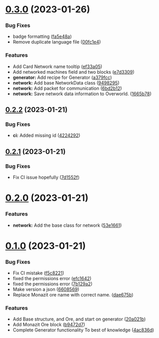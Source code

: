 # [0.3.0](https://github.com/KatCodesMods/MFFS/compare/v0.2.2...v0.3.0) (2023-01-26)


### Bug Fixes

* badge formatting ([fa5e48a](https://github.com/KatCodesMods/MFFS/commit/fa5e48a3902317779a1e3fecf2b8205fb2ed74a6))
* Remove duplicate language file ([00fc1e4](https://github.com/KatCodesMods/MFFS/commit/00fc1e49857af63f41304a5aaf9763d7cea6bc95))


### Features

* Add Card Network name tooltip ([ef33a05](https://github.com/KatCodesMods/MFFS/commit/ef33a05392bd93c7fd5a28d388996966a06c289d))
* Add networked machines field and two blocks ([e7d3309](https://github.com/KatCodesMods/MFFS/commit/e7d3309873501b283cf113dd63cfc2f10425959e))
* **generator:** Add recipe for Generator ([a379fcc](https://github.com/KatCodesMods/MFFS/commit/a379fccc05886991c8c0586861779a2a0d46ea16))
* **network:** Add base NetworkData class ([9498295](https://github.com/KatCodesMods/MFFS/commit/9498295e48c549bab11d0864be3c69becdb37b6a))
* **network:** Add packet for communication ([6bd2b12](https://github.com/KatCodesMods/MFFS/commit/6bd2b12633f0a77252e767b2db8756652637aa51))
* **network:** Save network data information to Overworld. ([1665b78](https://github.com/KatCodesMods/MFFS/commit/1665b783db24da879ae43dfd3f41f54324c01637))



## [0.2.2](https://github.com/KatCodesMods/MFFS/compare/v0.2.1...v0.2.2) (2023-01-21)


### Bug Fixes

* **ci:** Added missing id ([4224292](https://github.com/KatCodesMods/MFFS/commit/422429279fcd2b1828428cc8c45d859b6f4d1ed3))



## [0.2.1](https://github.com/KatCodesMods/MFFS/compare/v0.2.0...v0.2.1) (2023-01-21)


### Bug Fixes

* Fix CI issue hopefully ([7d1552f](https://github.com/KatCodesMods/MFFS/commit/7d1552f8a3a6e48628c966e9b734569fea252670))



# [0.2.0](https://github.com/KatCodesMods/MFFS/compare/v0.1.0...v0.2.0) (2023-01-21)


### Features

* **network:** Add the base class for network ([53e1661](https://github.com/KatCodesMods/MFFS/commit/53e166192df8ca92f7d4e7c361d58878efdbabc0))



# [0.1.0](https://github.com/KatCodesMods/MFFS/compare/b9472d7bb78f1579bf2755be226d5930db2eabe6...v0.1.0) (2023-01-21)


### Bug Fixes

* Fix CI mistake ([f5c8221](https://github.com/KatCodesMods/MFFS/commit/f5c822168f19366cdbb0fab239723e806a5ea9a8))
* fixed the permissions error ([efc1642](https://github.com/KatCodesMods/MFFS/commit/efc1642fdcbee3716b9e9aa942d70d2548738c9d))
* fixed the permissions error ([7b129a2](https://github.com/KatCodesMods/MFFS/commit/7b129a23125c4163910257b3d29e21291ee07aa5))
* Make version a json ([6608569](https://github.com/KatCodesMods/MFFS/commit/6608569e196155b9cdb940e15463bee35abf916b))
* Replace Monazit ore name with correct name. ([dae675b](https://github.com/KatCodesMods/MFFS/commit/dae675bf90a88badf96d0e0177acdaf25bfb028b))


### Features

* Add Base structure, and Ore, and start on generator ([20a021b](https://github.com/KatCodesMods/MFFS/commit/20a021b40d4ec9acda22f164e7d443dd1ac47414))
* Add Monazit Ore block ([b9472d7](https://github.com/KatCodesMods/MFFS/commit/b9472d7bb78f1579bf2755be226d5930db2eabe6))
* Complete Generator functionality To best of knowledge ([4ac836d](https://github.com/KatCodesMods/MFFS/commit/4ac836da294cf85574546b15fbd225daf9664221))



